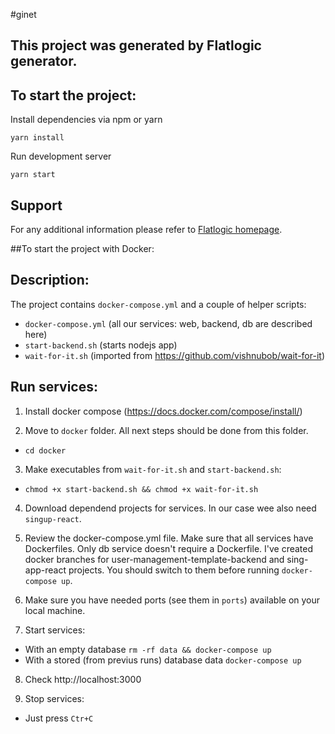 #ginet

## This project was generated by Flatlogic generator.

## To start the project:

Install dependencies via npm or yarn

```shell
yarn install
```

Run development server

```shell
yarn start
```

## Support

For any additional information please refer to [Flatlogic homepage](https://flatlogic.com).

##To start the project with Docker:

## Description:

The project contains `docker-compose.yml` and a couple of helper scripts:

- `docker-compose.yml` (all our services: web, backend, db are described here)
- `start-backend.sh` (starts nodejs app)
- `wait-for-it.sh` (imported from https://github.com/vishnubob/wait-for-it)

## Run services:

1. Install docker compose (https://docs.docker.com/compose/install/)

2. Move to `docker` folder. All next steps should be done from this folder.

- `cd docker`

3. Make executables from `wait-for-it.sh` and `start-backend.sh`:

- `chmod +x start-backend.sh && chmod +x wait-for-it.sh`

4. Download dependend projects for services. In our case wee also need `singup-react`.

5. Review the docker-compose.yml file. Make sure that all services have Dockerfiles. Only db service doesn't require a Dockerfile. I've created docker branches for user-management-template-backend and sing-app-react projects. You should switch to them before running `docker-compose up`.

6. Make sure you have needed ports (see them in `ports`) available on your local machine.

7. Start services:

- With an empty database `rm -rf data && docker-compose up`
- With a stored (from previus runs) database data `docker-compose up`

8. Check http://localhost:3000

9. Stop services:

- Just press `Ctr+C`
